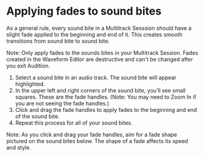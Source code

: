 # Applying fades to sound bites

As a general rule, every sound bite in a Multitrack Sesssion should have a slight fade applied to the beginning and end of it. This creates smooth transitions from sound bite to sound bite. 

Note: Only apply fades to the sounds bites in your Multitrack Session. Fades created in the Waveform Editor are destructive and can't be changed after you exit Audition.

1. Select a sound bite in an audio track. The sound bite will appear highlighted.
2. In the upper left and right corners of the sound bite, you’ll see small squares. These are the fade handles. (Note: You may need to Zoom In if you are not seeing the fade handles.)
3. Click and drag the fade handles to apply fades to the beginning and end of the sound bite.
4. Repeat this process for all of your sound bites.

Note: As you click and drag your fade handles, aim for a fade shape pictured on the sound bites below. The shape of a fade affects its speed and style.